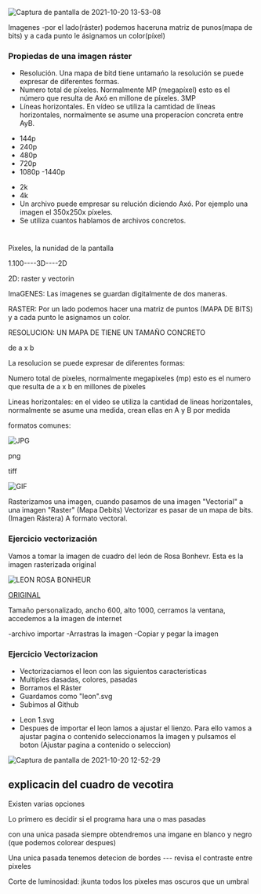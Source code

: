 

![Captura de pantalla de 2021-10-20 13-53-08](https://user-images.githubusercontent.com/90753279/138089405-300f224d-e4bb-4c1d-99a3-68a171cb908b.png)




Imagenes
 -por el lado(ráster) podemos haceruna matriz de punos(mapa de bits) y a cada punto le ásignamos un color(píxel)
 

### Propiedas de una imagen ráster
* Resolución. Una mapa de bitd tiene untamańo la resolución se puede expresar de diferentes formas.
*  Numero total de píxeles. Normalmente MP (megapíxel) esto es el número que resulta de Axó en millone de píxeles.   3MP
*  Líneas horizontales. En vídeo se utiliza la camtidad de líneas horizontales, normalmente se asume una properacíon concreta entre AyB.
-  144p
-  240p
-  480p
-  720p
-  1080p
-1440p
*  2k
*  4k
*  Un archivo puede empresar su relución diciendo Axó. Por ejemplo una imagen el 350x250x píxeles.
*  Se utiliza cuantos hablamos de archivos concretos.

# 
Pixeles, la nunidad de la pantalla

1.100----3D----2D

2D: raster y vectorin

ImaGENES: Las imagenes se guardan digitalmente de dos maneras. 

RASTER: Por un lado podemos hacer una matriz de puntos (MAPA DE BITS) y a cada punto le asignamos un color.


RESOLUCION: UN MAPA DE TIENE UN TAMAÑO CONCRETO

de a x b

La resolucion se puede expresar de diferentes formas: 

Numero total de pixeles, normalmente megapixeles (mp) esto es el numero que resulta de a x b en millones de pixeles

Lineas horizontales: en el video se utiliza la cantidad de lineas horizontales, normalmente se asume una medida, crean ellas en A y B por medida

formatos comunes:

![JPG](https://www.cleverfiles.com/howto/wp-content/uploads/2018/03/minion.jpg)

png

tiff

![GIF](https://i2.wp.com/hipertextual.com/wp-content/uploads/2016/10/giphy.gif?w=400&ssl=1)

 Rasterizamos una imagen, cuando pasamos de una imagen "Vectorial" a una imagen "Raster" (Mapa Debits)
 Vectorizar es pasar de un mapa de bits.(Imagen Rástera) A formato vectoral.

### Ejercicio vectorización

Vamos a tomar la imagen de cuadro del león de Rosa Bonhevr.
Esta es la imagen rasterizada original 

![LEON ROSA BONHEUR](https://content3.cdnprado.net/imagenes/Documentos/imgsem/a6/a61b/a61b0f48-75f0-43fe-a995-63cc36158cbc/51b34837-980c-420b-8be3-76e896cce33b_268.jpg)

[ORIGINAL](https://imagenes.elpais.com/resizer/BZC1wtnQ7F9Fh9_KJdxKWADf-yA=/1960x0/arc-anglerfish-eu-central-1-prod-prisa.s3.amazonaws.com/public/XFGHWVUB6GGPQQBIV36UCJXVOY.jpg)

Tamaño personalizado, ancho 600, alto 1000, cerramos la ventana, accedemos a la imagen de internet

-archivo importar
-Arrastras la imagen
-Copiar y pegar la imagen


### Ejercicio Vectorizacion

* Vectorizaciamos el leon con las siguientos caracteristicas 
* Multiples dasadas, colores, pasadas
* Borramos el Ráster
* Guardamos como "leon".svg
* Subimos al Github
- Leon 1.svg
- Despues de importar el leon lamos a ajustar el lienzo. Para ello vamos a ajustar pagina o contenido seleccionamos la imagen y pulsamos el boton (Ajustar pagina a contenido o seleccion)



![Captura de pantalla de 2021-10-20 12-52-29](https://user-images.githubusercontent.com/90753262/138080136-03d115c5-7e08-42da-aab0-bd156e229fd7.png)



## explicacin del cuadro de vecotira

Existen varias opciones

Lo primero es decidir si el programa hara una o mas pasadas

con una unica pasada siempre obtendremos una imgane en blanco y negro (que podemos colorear despues)

Una unica pasada tenemos detecion de bordes --- revisa el contraste entre pixeles

Corte de luminosidad: jkunta todos los pixeles mas oscuros que un umbral


